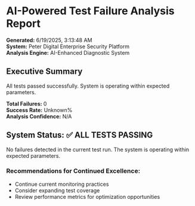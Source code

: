 # AI-Powered Test Failure Analysis Report

**Generated:** 6/19/2025, 3:13:48 AM  
**System:** Peter Digital Enterprise Security Platform  
**Analysis Engine:** AI-Enhanced Diagnostic System

## Executive Summary

All tests passed successfully. System is operating within expected parameters.

**Total Failures:** 0  
**Success Rate:** Unknown%  
**Analysis Confidence:** N/A

## System Status: ✅ ALL TESTS PASSING

No failures detected in the current test run. The system is operating within expected parameters.

### Recommendations for Continued Excellence:
- Continue current monitoring practices
- Consider expanding test coverage
- Review performance metrics for optimization opportunities

